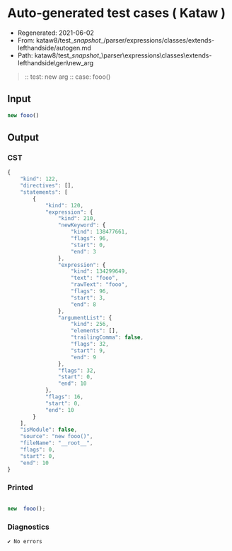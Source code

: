 # Auto-generated test cases ( Kataw )
- Regenerated: 2021-06-02
- From: kataw8/test\__snapshot__/parser/expressions/classes/extends-lefthandside/autogen.md
- Path: kataw8/test\__snapshot__\parser\expressions\classes\extends-lefthandside\gen\new_arg
> :: test: new arg
> :: case: fooo()
## Input

`````js
new fooo()
`````
## Output

### CST

```javascript
{
    "kind": 122,
    "directives": [],
    "statements": [
        {
            "kind": 120,
            "expression": {
                "kind": 210,
                "newKeyword": {
                    "kind": 138477661,
                    "flags": 96,
                    "start": 0,
                    "end": 3
                },
                "expression": {
                    "kind": 134299649,
                    "text": "fooo",
                    "rawText": "fooo",
                    "flags": 96,
                    "start": 3,
                    "end": 8
                },
                "argumentList": {
                    "kind": 256,
                    "elements": [],
                    "trailingComma": false,
                    "flags": 32,
                    "start": 9,
                    "end": 9
                },
                "flags": 32,
                "start": 0,
                "end": 10
            },
            "flags": 16,
            "start": 0,
            "end": 10
        }
    ],
    "isModule": false,
    "source": "new fooo()",
    "fileName": "__root__",
    "flags": 0,
    "start": 0,
    "end": 10
}
```

### Printed

```javascript

new  fooo();
```

### Diagnostics

```javascript
✔ No errors
```

